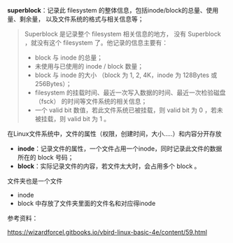 **superblock**：记录此 filesystem 的整体信息，包括inode/block的总量、使用量、剩余量， 以及文件系统的格式与相关信息等；

> Superblock 是记录整个 filesystem 相关信息的地方， 没有 Superblock ，就没有这个 filesystem 了。他记录的信息主要有：
>
> - block 与 inode 的总量；
> - 未使用与已使用的 inode / block 数量；
> - block 与 inode 的大小 （block 为 1, 2, 4K，inode 为 128Bytes 或 256Bytes）；
> - filesystem 的挂载时间、最近一次写入数据的时间、最近一次检验磁盘 （fsck） 的时间等文件系统的相关信息；
> - 一个 valid bit 数值，若此文件系统已被挂载，则 valid bit 为 0 ，若未被挂载，则 valid bit 为 1 。



在Linux文件系统中，文件的属性（权限，创建时间，大小.....）和内容分开存放

- **inode**：记录文件的属性，一个文件占用一个inode，同时记录此文件的数据所在的 block 号码；
- **block**：实际记录文件的内容，若文件太大时，会占用多个 block 。



文件夹也是一个文件

- inode 
- block 中存放了文件夹里面的文件名和对应得inode





参考资料：

<https://wizardforcel.gitbooks.io/vbird-linux-basic-4e/content/59.html>
